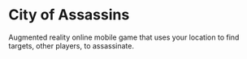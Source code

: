 City of Assassins
=============

Augmented reality online mobile game that uses your location to find targets, other players, to assassinate.
